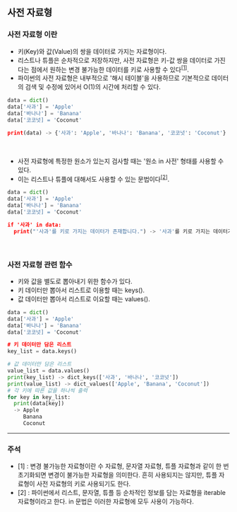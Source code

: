 ## 사전 자료형
### 사전 자료형 이란
* 키(Key)와 값(Value)의 쌍을 데이터로 가지는 자료형이다.
* 리스트나 튜플은 순차적으로 저장하지만, 
사전 자료형은 키-값 쌍을 데이터로 가진다는 점에서 원하는 
변경 불가능한 데이터를 키로 사용할 수 있다<sup>[[1]](#note_1)</sup>.
* 파이썬의 사전 자료형은 내부적으로 '해시 테이블'을 사용하므로 기본적으로 데이터의 검색 및 수정에 있어서 O(1)의 시간에 처리할 수 있다.
```python
data = dict()
data['사과'] = 'Apple'
data['바나나'] = 'Banana'
data['코코넛] = 'Coconut'

print(data) -> {'사과': 'Apple', '바나나': 'Banana', '코코넛': 'Coconut'}
```
</br>

* 사전 자료형에 특정한 원소가 있는지 검사할 때는 '원소 in 사전' 형태를 사용할 수 있다.
* 이는 리스트나 튜플에 대해서도 사용할 수 있는 문법이다<sup>[[2]](#note_1)</sup>.
```python
data = dict()
data['사과'] = 'Apple'
data['바나나'] = 'Banana'
data['코코넛] = 'Coconut'

if '사과' in data:
  print("'사과'를 키로 가지는 데이터가 존재합니다.") -> '사과'를 키로 가지는 데이터가 존재합니다.
```
</br>

### 사전 자료형 관련 함수
* 키와 값을 별도로 뽑아내기 위한 함수가 있다.
* 키 데이터만 뽑아서 리스트로 이용할 때는 keys().
* 값 데이터만 뽑아서 리스트로 이요할 때는 values().
```python
data = dict()
data['사과'] = 'Apple'
data['바나나'] = 'Banana'
data['코코넛] = 'Coconut'

# 키 데이터만 담은 리스트
key_list = data.keys()

# 값 데이터만 담은 리스트
value_list = data.values()
print(key_list) -> dict_keys(['사과', '바나나', '코코넛'])
print(value_list) -> dict_values(['Apple', 'Banana', 'Coconut'])
# 각 키에 따른 값을 하나씩 출력
for key in key_list:
  print(data[key]) 
  -> Apple
     Banana
     Coconut
```
---
### 주석
* <a name="note_1">[1] : </a>변경 불가능한 자료형이란 수 자료형, 문자열 자료형, 
튜플 자료형과 같이 한 번 초기화되면 변경이 불가능한 자료형을 의미한다. 
흔히 사용되지는 않지만, 튜플 자료형이 사전 자료형의 키로 사용되기도 한다.</br>
* <a name="note_1">[2] : </a>
파이썬에서 리스트, 문자열, 튜플 등 순차적인 정보를 담는 자료형을 iterable 자료형이라고 한다. 
in 문법은 이러한 자료형에 모두 사용이 가능하다.</br>
